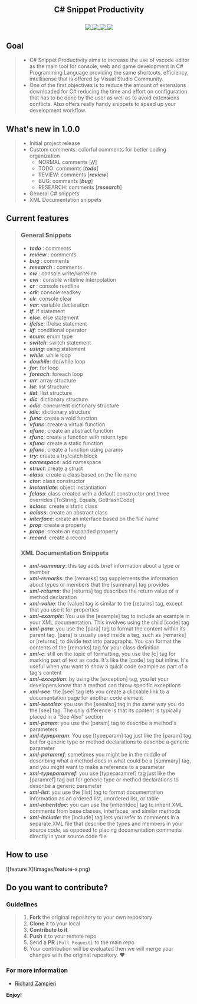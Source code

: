 <h2 align="center">
C# Snippet Productivity
</h2>
<h3 align="center">
	<a href="https://img.shields.io/badge/type-Open Project-green">
		<img src="https://img.shields.io/badge/type-Open Project-green" align="center">
	</a>
    <a href="https://img.shields.io/github/repo-size/rsaz/mankind">
        <img src="https://img.shields.io/github/repo-size/rsaz/mankind" align="center"/>
    </a>	
    <a href="https://img.shields.io/github/contributors/rsaz/mankind.svg">
        <img src="https://img.shields.io/github/contributors/rsaz/mankind.svg" align="center"/>
    </a>
    <a href="https://img.shields.io/github/stars/rsaz/mankind?style=social">
        <img src="https://img.shields.io/github/stars/rsaz/mankind?style=social" align="center"/>
    </a>	
	<br>
</h3>

## Goal

> - C# Snippet Productivity aims to increase the use of vscode editor as the main tool for console, web and game development in C# Programming Language providing the same shortcuts, efficiency, intellisense that is offered by Visual Studio Community.
> - One of the first objectives is to reduce the amount of extensions downloaded for C# reducing the time and effort on configuration that has to be done by the user as well as to avoid extensions conflicts. Also offers really handy snippets to speed up your development workflow.

## What's new in 1.0.0

> - Initial project release
> - Custom comments: colorful comments for better coding organization
>   - NORMAL comments [***//***]
>   - TODO: comments [***todo***]
>   - REVIEW: comments [***review***]
>   - BUG: comments [***bug***]
>   - RESEARCH: comments [***research***]
> - General C# snippets
> - XML Documentation snippets

## Current features

> ### General Snippets
>
> - **_todo_** : comments
> - **_review_** : comments
> - **_bug_** : comments
> - **_research_** : comments
> - **_cw_** : console write/writeline
> - **_cwi_** : console writeline interpolation
> - **_cr_** : console readline
> - **_crk_**: console readkey
> - **_clr_**: console clear
> - **_var_**: variable declaration
> - **_if_**: if statement
> - **_else_**: else statement
> - **_ifelse_**: if/else statement
> - **_iif_**: conditional operator
> - **_enum_**: enum type
> - **_switch_**: switch statement
> - **_using_**: using statement
> - **_while_**: while loop
> - **_dowhile_**: do/while loop
> - **_for_**: for loop
> - **_foreach_**: foreach loop
> - **_arr_**: array structure
> - **_lst_**: list structure
> - **_ilst_**: Ilist structure
> - **_dic_**: dictionary structure
> - **_cdic_**: concurrent dictionary structure
> - **_idic_**: idictionary structure
> - **_func_**: create a void function
> - **_vfunc_**: create a virtual function
> - **_afunc_**: create an abstract function
> - **_rfunc_**: create a function with return type
> - **_sfunc_**: create a static function
> - **_pfunc_**: create a function using params
> - **_try_**: create a try/catch block
> - **_namespace_**: add namespace
> - **_struct_**: create a struct
> - **_class_**: create a class based on the file name
> - **_ctor_**: class constructor
> - **_instantiate_**: object instantiation
> - **_fclass_**: class created with a default constructor and three overrides [ToString, Equals, GetHashCode]
> - **_sclass_**: create a static class
> - **_aclass_**: create an abstract class
> - **_interface_**: create an interface based on the file name
> - **_prop_**: create a property
> - **_prope_**: create an expanded property
> - **_record_**: create a record
>
> ### XML Documentation Snippets
>
> - **_xml-summary_**: this tag adds brief information about a type or member
> - **_xml-remarks_**: the [remarks] tag supplements the information about types or members that the [summary] tag provides
> - **_xml-returns_**: the [returns] tag describes the return value of a method declaration
> - **_xml-value_**: the [value] tag is similar to the [returns] tag, except that you use it for properties
> - **_xml-example_**: You use the [example] tag to include an example in your XML documentation. This involves using the child [code] tag
> - **_xml-para_**: you use the [para] tag to format the content within its parent tag. [para] is usually used inside a tag, such as [remarks] or [returns], to divide text into paragraphs. You can format the contents of the [remarks] tag for your class definition
> - **_xml-c_**: still on the topic of formatting, you use the [c] tag for marking part of text as code. It's like the [code] tag but inline. It's useful when you want to show a quick code example as part of a tag's content
> - **_xml-exception_**: by using the [exception] tag, you let your developers know that a method can throw specific exceptions
> - **_xml-see_**: the [see] tag lets you create a clickable link to a documentation page for another code element
> - **_xml-seealso_**: you use the [seealso] tag in the same way you do the [see] tag. The only difference is that its content is typically placed in a \"See Also\" section
> - **_xml-param_**: you use the [param] tag to describe a method's parameters
> - **_xml-typeparam_**: You use [typeparam] tag just like the [param] tag but for generic type or method declarations to describe a generic parameter
> - **_xml-paramref_**: sometimes you might be in the middle of describing what a method does in what could be a [summary] tag, and you might want to make a reference to a parameter
> - **_xml-typeparamref_**: you use [typeparamref] tag just like the [paramref] tag but for generic type or method declarations to describe a generic parameter
> - **_xml-list_**: you use the [list] tag to format documentation information as an ordered list, unordered list, or table
> - **_xml-inheritdoc_**: you can use the [inheritdoc] tag to inherit XML comments from base classes, interfaces, and similar methods
> - **_xml-include_**: the [include] tag lets you refer to comments in a separate XML file that describe the types and members in your source code, as opposed to placing documentation comments directly in your source code file

## How to use

\!\[feature X\]\(images/feature-x.png\)

## Do you want to contribute?

### Guidelines

> 1. **Fork** the original repository to your own repository
> 2. **Clone** it to your local
> 3. **Contribute to it**
> 4. **Push** it to your remote repo
> 5. Send a **PR** `[Pull Request]` to the main repo
> 6. Your contribution will be evaluated then we will merge your changes with the original repository. ❤

### For more information

- [Richard Zampieri](https://github.com/rsaz)

**Enjoy!**
